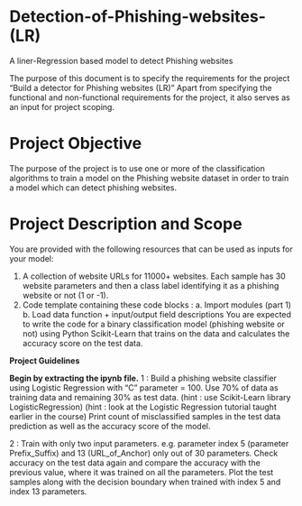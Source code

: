 # Detection-of-Phishing-websites-(LR)
A liner-Regression based model to detect Phishing websites


The purpose of this document is to specify the requirements for the project “Build a detector for Phishing websites (LR)” Apart from specifying the functional and non-functional requirements for the project, it also serves as an input for project scoping. 

# **Project Objective**
The purpose of the project is to use one or more of the classification algorithms to train a model on the Phishing website dataset in order to train a model which can detect phishing websites.

# **Project Description and Scope**
You are provided with the following resources that can be used as inputs for your model:
1.	A collection of website URLs for 11000+ websites. Each sample has 30 website parameters and then a class label identifying it as a phishing website or not (1 or -1).
2.	Code template containing these code blocks :
a.	Import modules (part 1)
b.	Load data function + input/output field descriptions
You are expected to write the code for a binary classification model (phishing website or not) using Python Scikit-Learn that trains on the data and calculates the accuracy score on the test data.


**Project Guidelines**

**Begin by extracting the ipynb file.**
1 : Build a phishing website classifier using Logistic Regression with “C” parameter = 100.
Use 70% of data as training data and remaining 30% as test data.
(hint : use Scikit-Learn library LogisticRegression)
(hint : look at the Logistic Regression tutorial taught earlier in the course)
Print count of misclassified samples in the test data prediction as well as the accuracy score of the model.

2 : Train with only two input parameters. e.g. parameter index 5 (parameter Prefix_Suffix) and 13 (URL_of_Anchor) only out of 30 parameters. Check accuracy on the test data again and compare the accuracy with the previous value, where it was trained on all the parameters.
Plot the test samples along with the decision boundary when trained with index 5 and index 13 parameters.
